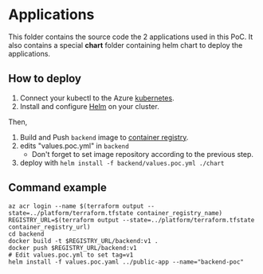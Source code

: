 # Applications

This folder contains the source code the 2 applications used in this PoC.
It also contains a special **chart** folder containing helm chart to deploy the applications.

## How to deploy

1. Connect your kubectl to the Azure [kubernetes](https://docs.microsoft.com/en-us/azure/aks/kubernetes-walkthrough#connect-to-the-cluster).
2. Install and configure [Helm](https://docs.microsoft.com/en-us/azure/aks/kubernetes-helm) on your cluster.

Then,

1. Build and Push `backend` image to [container registry](https://docs.microsoft.com/en-us/azure/aks/tutorial-kubernetes-prepare-acr).
2. edits "values.poc.yml" in `backend`
    * Don't forget to set image repository according to the previous step.
3. deploy with `helm install -f backend/values.poc.yml ./chart`


## Command example

```shell script
az acr login --name $(terraform output --state=../platform/terraform.tfstate container_registry_name)
REGISTRY_URL=$(terraform output --state=../platform/terraform.tfstate container_registry_url)
cd backend
docker build -t $REGISTRY_URL/backend:v1 .
docker push $REGISTRY_URL/backend:v1
# Edit values.poc.yml to set tag=v1
helm install -f values.poc.yaml ../public-app --name="backend-poc"
```